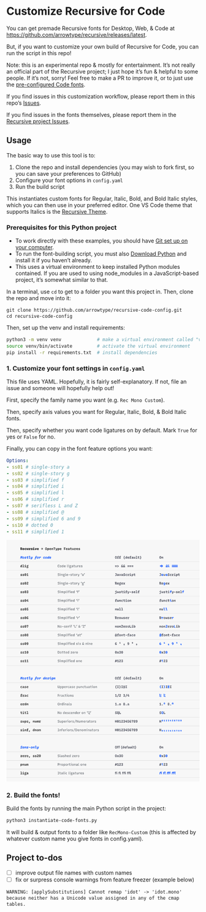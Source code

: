 # Customize Recursive for Code

You can get premade Recursive fonts for Desktop, Web, & Code at https://github.com/arrowtype/recursive/releases/latest.

But, if you want to customize your own build of Recursive for Code, you can run the script in this repo!

Note: this is an experimental repo & mostly for entertainment. It’s not really an official part of the Recursive project; I just hope it’s fun & helpful to some people. If it’s not, sorry! Feel free to make a PR to improve it, or to just use the [pre-configured Code fonts](https://github.com/arrowtype/recursive/releases/latest).

If you find issues in this customization workflow, please report them in this repo’s [Issues](https://github.com/arrowtype/recursive-code-config/issues).

If you find issues in the fonts themselves, please report them in the [Recursive project Issues](https://github.com/arrowtype/recursive/issues).


## Usage

The basic way to use this tool is to:

1. Clone the repo and install dependencies (you may wish to fork first, so you can save your preferences to GitHub)
2. Configure your font options in `config.yaml`
3. Run the build script

This instantiates custom fonts for Regular, Italic, Bold, and Bold Italic styles, which you can then use in your preferred editor. One VS Code theme that supports Italics is the [Recursive Theme](https://github.com/arrowtype/recursive-theme).


### Prerequisites for this Python project

- To work directly with these examples, you should have [Git set up on your computer](https://help.github.com/en/github/getting-started-with-github/set-up-git).
- To run the font-building script, you must also [Download Python](http://python.org/download/) and install it if you haven’t already.
- This uses a virtual environment to keep installed Python modules contained. If you are used to using node_modules in a JavaScript-based project, it’s somewhat similar to that.

In a terminal, use `cd` to get to a folder you want this project in. Then, clone the repo and move into it:

```
git clone https://github.com/arrowtype/recursive-code-config.git
cd recursive-code-config
```

Then, set up the venv and install requirements:

```bash
python3 -m venv venv             # make a virtual environment called "venv"
source venv/bin/activate         # activate the virtual environment
pip install -r requirements.txt  # install dependencies
```


### 1. Customize your font settings in `config.yaml`

This file uses YAML. Hopefully, it is fairly self-explanatory. If not, file an issue and someone will hopefully help out!

First, specify the family name you want (e.g. `Rec Mono Custom`). 

Then, specify axis values you want for Regular, Italic, Bold, & Bold Italic fonts.

Then, specify whether you want code ligatures on by default. Mark `True` for yes or `False` for no.

Finally, you can copy in the font feature options you want:

```yaml
Options:
- ss01 # single-story a
- ss02 # single-story g
- ss03 # simplified f
- ss04 # simplified i
- ss05 # simplified l
- ss06 # simplified r
- ss07 # serifless L and Z
- ss08 # simplified @
- ss09 # simplified 6 and 9
- ss10 # dotted 0
- ss11 # simplified 1
```

![OpenType features](font-data/img/recursive-ot_features.png)


### 2. Build the fonts!

Build the fonts by running the main Python script in the project:

```bash
python3 instantiate-code-fonts.py
```

It will build & output fonts to a folder like `RecMono-Custom` (this is affected by whatever custom name you give fonts in config.yaml).


## Project to-dos

- [ ] improve output file names with custom names
- [ ] fix or surpress console warnings from feature freezer (example below)

```console
WARNING: [applySubstitutions] Cannot remap 'idot' -> 'idot.mono' because neither has a Unicode value assigned in any of the cmap tables.
```
